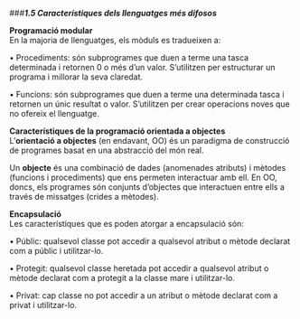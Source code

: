 ###___1.5 Característiques dels llenguatges més difosos___

**Programació modular**  
En la majoria de llenguatges, els mòduls es tradueixen a:

• Procediments: són subprogrames que duen a terme una tasca determinada
i retornen 0 o més d’un valor. S’utilitzen per estructurar un programa i
millorar la seva claredat.

• Funcions: són subprogrames que duen a terme una determinada tasca i
retornen un únic resultat o valor. S’utilitzen per crear operacions noves que
no ofereix el llenguatge.


**Característiques de la programació orientada a objectes**  
L’**orientació a objectes** (en endavant, OO) és un paradigma de construcció
de programes basat en una abstracció del món real.

Un **objecte** és una combinació de dades (anomenades atributs) i mètodes
(funcions i procediments) que ens permeten interactuar amb ell. En OO,
doncs, els programes són conjunts d’objectes que interactuen entre ells a
través de missatges (crides a mètodes).



**Encapsulació**  
 Les característiques que es poden atorgar a encapsulació són:
 
 • Públic: qualsevol classe pot accedir a qualsevol atribut o mètode declarat
com a públic i utilitzar-lo.

• Protegit: qualsevol classe heretada pot accedir a qualsevol atribut o mètode
declarat com a protegit a la classe mare i utilitzar-lo.

• Privat: cap classe no pot accedir a un atribut o mètode declarat com a privat
i utilitzar-lo.


